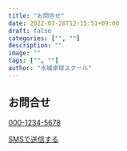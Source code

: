 ```yaml
---
title: "お問合せ"
date: 2022-03-28T12:15:51+09:00
draft: false
categories: ["", ""]
description: ""
image: ""
tags: ["", ""]
author: "水城卓球スクール"
---
```


## お問合せ

<a href="tel:00012345678">000-1234-5678</a>

<a href="sms:09012345678">SMSで送信する</a>
